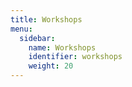 ```yaml
---
title: Workshops
menu:
  sidebar:
    name: Workshops
    identifier: workshops
    weight: 20
---
```

